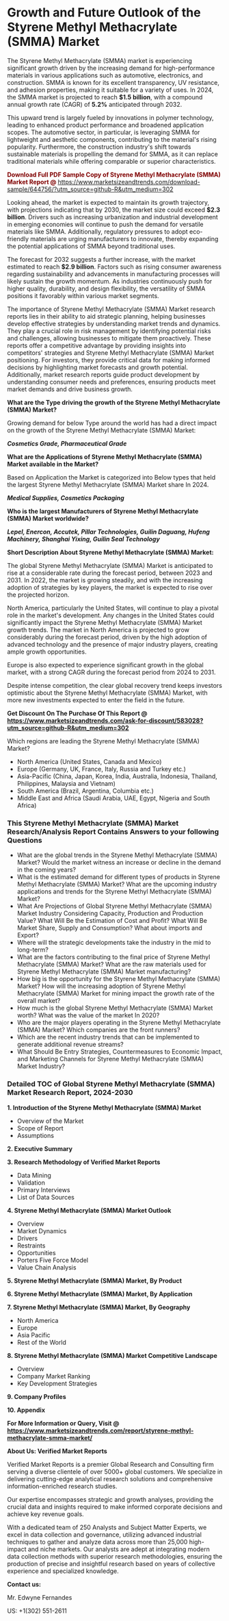<h1>Growth and Future Outlook of the Styrene Methyl Methacrylate (SMMA) Market</h1><p>The Styrene Methyl Methacrylate (SMMA) market is experiencing significant growth driven by the increasing demand for high-performance materials in various applications such as automotive, electronics, and construction. SMMA is known for its excellent transparency, UV resistance, and adhesion properties, making it suitable for a variety of uses. In 2024, the SMMA market is projected to reach <strong>$1.5 billion</strong>, with a compound annual growth rate (CAGR) of <strong>5.2%</strong> anticipated through 2032.</p><p>This upward trend is largely fueled by innovations in polymer technology, leading to enhanced product performance and broadened application scopes. The automotive sector, in particular, is leveraging SMMA for lightweight and aesthetic components, contributing to the material's rising popularity. Furthermore, the construction industry's shift towards sustainable materials is propelling the demand for SMMA, as it can replace traditional materials while offering comparable or superior characteristics.</p><p><strong><span style="color: #800000;">Download Full PDF Sample Copy of Styrene Methyl Methacrylate (SMMA) Market Report @</span>&nbsp;</strong><a href="https://www.marketsizeandtrends.com/download-sample/644756/?utm_source=github-R&amp;utm_medium=302">https://www.marketsizeandtrends.com/download-sample/644756/?utm_source=github-R&amp;utm_medium=302</a></p><p>Looking ahead, the market is expected to maintain its growth trajectory, with projections indicating that by 2030, the market size could exceed <strong>$2.3 billion</strong>. Drivers such as increasing urbanization and industrial development in emerging economies will continue to push the demand for versatile materials like SMMA. Additionally, regulatory pressures to adopt eco-friendly materials are urging manufacturers to innovate, thereby expanding the potential applications of SMMA beyond traditional uses.</p><p>The forecast for 2032 suggests a further increase, with the market estimated to reach <strong>$2.9 billion</strong>. Factors such as rising consumer awareness regarding sustainability and advancements in manufacturing processes will likely sustain the growth momentum. As industries continuously push for higher quality, durability, and design flexibility, the versatility of SMMA positions it favorably within various market segments.</p></p><p>The importance of&nbsp;Styrene Methyl Methacrylate (SMMA) Market research reports lies in their ability to aid strategic planning, helping businesses develop effective strategies by understanding market trends and dynamics. They play a crucial role in risk management by identifying potential risks and challenges, allowing businesses to mitigate them proactively. These reports offer a competitive advantage by providing insights into competitors' strategies and Styrene Methyl Methacrylate (SMMA) Market positioning. For investors, they provide critical data for making informed decisions by highlighting market forecasts and growth potential. Additionally, market research reports guide product development by understanding consumer needs and preferences, ensuring products meet market demands and drive business growth.</p><p><strong>What are the&nbsp;Type driving the growth of the Styrene Methyl Methacrylate (SMMA) Market?</strong></p><p id="" class="">Growing demand for below Type around the world has had a direct impact on the growth of the Styrene Methyl Methacrylate (SMMA) Market:</p><em><strong> Cosmetics Grade, Pharmaceutical Grade</strong></em></p><strong>What are the&nbsp;Applications&nbsp;of Styrene Methyl Methacrylate (SMMA) Market available in the Market?</strong></p><p id="" class="">Based on Application the Market is categorized into Below types that held the largest Styrene Methyl Methacrylate (SMMA) Market share In 2024.</p><em><strong> Medical Supplies, Cosmetics Packaging</strong></em></p><strong>Who is the largest Manufacturers of Styrene Methyl Methacrylate (SMMA) Market worldwide?</strong></p><p><em><strong> Lepel, Enercon, Accutek, Pillar Technologies, Guilin Daguang, Hufeng Machinery, Shanghai Yixing, Guilin Seal Technology</strong></em></p><p id="" class=""><strong>Short Description About Styrene Methyl Methacrylate (SMMA) Market:</strong></p><p>The global Styrene Methyl Methacrylate (SMMA) Market is anticipated to rise at a considerable rate during the forecast period, between 2023 and 2031. In 2022, the market is growing steadily, and with the increasing adoption of strategies by key players, the market is expected to rise over the projected horizon.</p><p>North America, particularly the United States, will continue to play a pivotal role in the market's development. Any changes in the United States could significantly impact the Styrene Methyl Methacrylate (SMMA) Market growth trends. The market in North America is projected to grow considerably during the forecast period, driven by the high adoption of advanced technology and the presence of major industry players, creating ample growth opportunities.</p><p>Europe is also expected to experience significant growth in the global market, with a strong CAGR during the forecast period from 2024 to 2031.</p><p>Despite intense competition, the clear global recovery trend keeps investors optimistic about the Styrene Methyl Methacrylate (SMMA) Market, with more new investments expected to enter the field in the future.</p><p id="" class=""><strong>Get Discount On The Purchase Of This Report @ <a href="https://www.marketsizeandtrends.com/ask-for-discount/583028?utm_source=github-R&utm_medium=302" target="_blank">https://www.marketsizeandtrends.com/ask-for-discount/583028?utm_source=github-R&utm_medium=302</a></strong></p>Which regions are leading the Styrene Methyl Methacrylate (SMMA) Market?</p><ul><li>North America (United States, Canada and Mexico)</li><li>Europe (Germany, UK, France, Italy, Russia and Turkey etc.)</li><li>Asia-Pacific (China, Japan, Korea, India, Australia, Indonesia, Thailand, Philippines, Malaysia and Vietnam)</li><li>South America (Brazil, Argentina, Columbia etc.)</li><li>Middle East and Africa (Saudi Arabia, UAE, Egypt, Nigeria and South Africa)</li></ul><h3 id="" class="">This Styrene Methyl Methacrylate (SMMA) Market Research/Analysis Report Contains Answers to your following Questions</h3><ul><li>What are the global trends in the Styrene Methyl Methacrylate (SMMA) Market? Would the market witness an increase or decline in the demand in the coming years?</li><li>What is the estimated demand for different types of products in Styrene Methyl Methacrylate (SMMA) Market? What are the upcoming industry applications and trends for the Styrene Methyl Methacrylate (SMMA) Market?</li><li>What Are Projections of Global Styrene Methyl Methacrylate (SMMA) Market Industry Considering Capacity, Production and Production Value? What Will Be the Estimation of Cost and Profit? What Will Be Market Share, Supply and Consumption? What about imports and Export?</li><li>Where will the strategic developments take the industry in the mid to long-term?</li><li>What are the factors contributing to the final price of Styrene Methyl Methacrylate (SMMA) Market? What are the raw materials used for Styrene Methyl Methacrylate (SMMA) Market manufacturing?</li><li>How big is the opportunity for the Styrene Methyl Methacrylate (SMMA) Market? How will the increasing adoption of Styrene Methyl Methacrylate (SMMA) Market for mining impact the growth rate of the overall market?</li><li>How much is the global Styrene Methyl Methacrylate (SMMA) Market worth? What was the value of the market In 2020?</li><li>Who are the major players operating in the Styrene Methyl Methacrylate (SMMA) Market? Which companies are the front runners?</li><li>Which are the recent industry trends that can be implemented to generate additional revenue streams?</li><li>What Should Be Entry Strategies, Countermeasures to Economic Impact, and Marketing Channels for Styrene Methyl Methacrylate (SMMA) Market Industry?</li></ul><h3 id="" class="">Detailed TOC of Global Styrene Methyl Methacrylate (SMMA) Market Research Report, 2024-2030</h3><p id="" class=""><strong>1. Introduction of the Styrene Methyl Methacrylate (SMMA) Market</strong></p><ul><li>Overview of the Market</li><li>Scope of Report</li><li>Assumptions</li></ul><p id="" class=""><strong>2. Executive Summary</strong></p><p id="" class=""><strong>3. Research Methodology of Verified Market Reports</strong></p><ul><li>Data Mining</li><li>Validation</li><li>Primary Interviews</li><li>List of Data Sources</li></ul><p id="" class=""><strong>4. Styrene Methyl Methacrylate (SMMA) Market Outlook</strong></p><ul><li>Overview</li><li>Market Dynamics</li><li>Drivers</li><li>Restraints</li><li>Opportunities</li><li>Porters Five Force Model</li><li>Value Chain Analysis</li></ul><p id="" class=""><strong>5. Styrene Methyl Methacrylate (SMMA) Market, By Product</strong></p><p id="" class=""><strong>6. Styrene Methyl Methacrylate (SMMA) Market, By Application</strong></p><p id="" class=""><strong>7. Styrene Methyl Methacrylate (SMMA) Market, By Geography</strong></p><ul><li>North America</li><li>Europe</li><li>Asia Pacific</li><li>Rest of the World</li></ul><p id="" class=""><strong>8. Styrene Methyl Methacrylate (SMMA) Market Competitive Landscape</strong></p><ul><li>Overview</li><li>Company Market Ranking</li><li>Key Development Strategies</li></ul><p id="" class=""><strong>9. Company Profiles</strong></p><p id="" class=""><strong>10. Appendix</strong></p><p id="" class=""><strong>For More Information or Query, Visit @ <a href="https://www.marketsizeandtrends.com/report/styrene-methyl-methacrylate-smma-market/" target="_blank">https://www.marketsizeandtrends.com/report/styrene-methyl-methacrylate-smma-market/</a></strong></p><p id="" class=""><strong>About Us: Verified Market Reports</strong></p><p id="" class="">Verified Market Reports is a premier Global Research and Consulting firm serving a diverse clientele of over 5000+ global customers. We specialize in delivering cutting-edge analytical research solutions and comprehensive information-enriched research studies.</p><p id="" class="">Our expertise encompasses strategic and growth analyses, providing the crucial data and insights required to make informed corporate decisions and achieve key revenue goals.</p><p id="" class="">With a dedicated team of 250 Analysts and Subject Matter Experts, we excel in data collection and governance, utilizing advanced industrial techniques to gather and analyze data across more than 25,000 high-impact and niche markets. Our analysts are adept at integrating modern data collection methods with superior research methodologies, ensuring the production of precise and insightful research based on years of collective experience and specialized knowledge.</p><p id="" class=""><strong>Contact us:</strong></p><p id="" class="">Mr. Edwyne Fernandes</p><p id="" class="">US: +1(302) 551-2611</p>